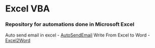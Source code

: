 # Excel VBA

### Repository for automations done in Microsoft Excel


Auto send email in excel - [AutoSendEmail](automatic_send_email.xlsm)
Write From Excel to Word - [Excel2Word](report)


